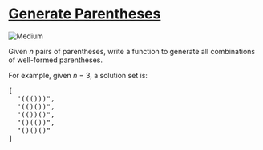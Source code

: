# [Generate Parentheses](https://leetcode.com/problems/generate-parentheses/)
<img src="https://img.shields.io/badge/difficulty-medium-orange.svg" alt="Medium" />

<p>
Given <i>n</i> pairs of parentheses, write a function to generate all combinations of well-formed parentheses.
</p>

<p>
For example, given <i>n</i> = 3, a solution set is:
</p>
<pre>
[
  "((()))",
  "(()())",
  "(())()",
  "()(())",
  "()()()"
]
</pre>
